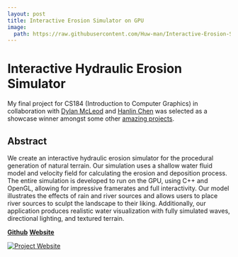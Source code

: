 ```yaml
---
layout: post
title: Interactive Erosion Simulator on GPU
image: 
  path: https://raw.githubusercontent.com/Huw-man/Interactive-Erosion-Simulator-on-GPU/master/docs/images/water_flow.png
---
```


# Interactive Hydraulic Erosion Simulator

My final project for CS184 (Introduction to Computer Graphics) in collaboration with [Dylan McLeod](https://github.com/dylan-mcleod) and [Hanlin Chen](https://github.com/hanlic1) was selected as a showcase winner amongst some other [amazing projects](https://cs184.eecs.berkeley.edu/sp20/article/39/final-project-showcase).

## Abstract
We create an interactive hydraulic erosion simulator for the procedural generation of natural terrain. Our simulation uses a shallow water fluid model and velocity field for calculating the erosion and deposition process. The entire simulation is developed to run on the GPU, using C++ and OpenGL, allowing for impressive framerates and full interactivity. Our model illustrates the effects of rain and river sources and allows users to place river sources to sculpt the landscape to their liking. Additionally, our application produces realistic water visualization with fully simulated waves, directional lighting, and textured terrain.

[**Github**](https://github.com/Huw-man/Interactive-Erosion-Simulator-on-GPU)
[**Website**](https://huw-man.github.io/Interactive-Erosion-Simulator-on-GPU/)

[![Project Website](https://raw.githubusercontent.com/Huw-man/Interactive-Erosion-Simulator-on-GPU/master/docs/images/2020-05-12%20(23).png)](https://huw-man.github.io/Interactive-Erosion-Simulator-on-GPU/)
